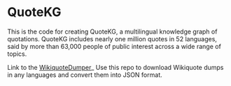 # QuoteKG

This is the code for creating QuoteKG, a multilingual knowledge graph of quotations. QuoteKG includes nearly one million quotes in 52 languages, said by more than 63,000 people of public interest across a wide range of topics.

Link to the [WikiquoteDumper](https://github.com/sgottsch/WikiquoteDumper)_
Use this repo to download Wikiquote dumps in any languages and convert them into JSON format.
